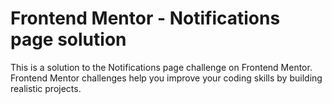 # Frontend Mentor - Notifications page solution

This is a solution to the Notifications page challenge on Frontend Mentor. Frontend Mentor challenges help you improve your coding skills by building realistic projects.
